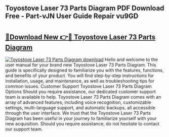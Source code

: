 ## Toyostove Laser 73 Parts Diagram PDF Download Free - Part-vJN User Guide Repair vu9GD

# <h2><a href="http://dfnr39k.blite.top/?on=Toyostove+Laser+73+Parts+Diagram">🔗Download New 👉🔴 Toyostove Laser 73 Parts Diagram</a></h2>

[![Toyostove Laser 73 Parts Diagram download](https://i.imgur.com/lujVjoI.png)](http://dfnr39k.blite.top/?on=Toyostove+Laser+73+Parts+Diagram)
Hello and welcome to the user manual for your brand new Toyostove Laser 73 Parts Diagram. This guide is specifically designed to familiarize you with the features, functions, and benefits of your product. You will find step-by-step instructions for installation, usage, and maintenance, as well as troubleshooting tips for common issues. Customer Support Toyostove Laser 73 Parts Diagram Options Should you require assistance, our dedicated customer support team is available to help. Toyostove Laser 73 Parts Diagram comes with an array of advanced features, including voice recognition, customizable settings, multi-language support, and automatic backups, all accessible through the user interface. We trust that the Toyostove Laser 73 Parts Diagram has been useful in your journey to familiarize yourself with your new acquisition. Should you require assistance, do not hesitate to contact our support team.
